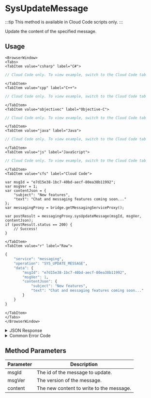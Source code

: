 # SysUpdateMessage

:::tip
This method is available in Cloud Code scripts only.
:::

Update the content of the specified message.




<PartialServop service_name="messaging" operation_name="SYS_UPDATE_MESSAGE" />

## Usage

```mdx-code-block
<BrowserWindow>
<Tabs>
<TabItem value="csharp" label="C#">
```

```csharp
// Cloud Code only. To view example, switch to the Cloud Code tab
```

```mdx-code-block
</TabItem>
<TabItem value="cpp" label="C++">
```

```cpp
// Cloud Code only. To view example, switch to the Cloud Code tab
```

```mdx-code-block
</TabItem>
<TabItem value="objectivec" label="Objective-C">
```

```objectivec
// Cloud Code only. To view example, switch to the Cloud Code tab
```

```mdx-code-block
</TabItem>
<TabItem value="java" label="Java">
```

```java
// Cloud Code only. To view example, switch to the Cloud Code tab
```

```mdx-code-block
</TabItem>
<TabItem value="js" label="JavaScript">
```

```javascript
// Cloud Code only. To view example, switch to the Cloud Code tab
```

```mdx-code-block
</TabItem>
<TabItem value="cfs" label="Cloud Code">
```

```cfscript
var msgId = "e7d15e38-1bc7-40bd-aecf-80ea38b11992";
var msgVer = 1;
var contentJson = {
    "subject": "New features",
    "text": "Chat and messaging features coming soon..."
};
var messagingProxy = bridge.getMessagingServiceProxy();

var postResult = messagingProxy.sysUpdateMessage(msgId, msgVer, contentJson);
if (postResult.status == 200) {
    // Success!
}
```

```mdx-code-block
</TabItem>
<TabItem value="r" label="Raw">
```

```r
{
	"service": "messaging",
	"operation": "SYS_UPDATE_MESSAGE",
	"data": {
		"msgId": "e7d15e38-1bc7-40bd-aecf-80ea38b11992",
		"msgVer": 1,
		"contentJson": {
			"subject": "New features",
			"text": "Chat and messaging features coming soon..."
		}
	}
}
```

```mdx-code-block
</TabItem>
</Tabs>
</BrowserWindow>
```

<details>
<summary>JSON Response</summary>

```json
{
    "status": 200,
    "data": {
		"actual": 0,
		"requested": 1,
		"msgId": "e7d15e38-1bc7-40bd-aecf-80ea38b11992"
    }
}
```
</details>

<details>
<summary>Common Error Code</summary>

### Status Codes
Code | Name | Description
----- | ----------------------- | ----------------------------
40601 | FEATURE_NOT_ENABLED | Messaging feature is not enabled for app.

</details>


## Method Parameters
Parameter | Description
--------- | --------------------------------
msgId | The id of the message to update.
msgVer | The version of the message.
content | The new content to write to the message.


